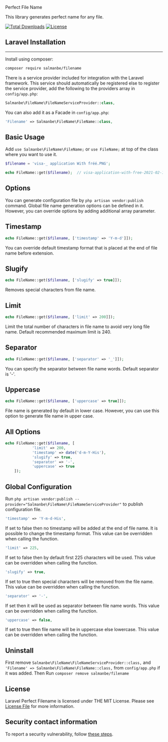 Perfect File Name

This library generates perfect name for any file.

[![Total Downloads](http://poser.pugx.org/salmanbe/filename/downloads)](https://packagist.org/packages/salmanbe/filename)
[![License](http://poser.pugx.org/salmanbe/filename/license)](https://github.com/salmanbe/filename/blob/master/LICENSE)

Laravel Installation
-------
------------
Install using composer:
```bash
composer require salmanbe/filename
```

There is a service provider included for integration with the Laravel framework. This service should automatically be registered else to register the service provider, add the following to the providers array in `config/app.php`:

```php
Salmanbe\FileName\FileNameServiceProvider::class,
```
You can also add it as a Facade in `config/app.php`:
```php
'Filename' => Salmanbe\FileName\FileName::class,
```
Basic Usage
-----

Add `use Salmanbe\FileName\FileName;` or `use FileName;` at top of the class where you want to use it.

```php
$filename = 'visa-_ application With fréé.PNG';
```
```php
echo FileName::get($filename);  // visa-application-with-free-2021-02-16-001454.png
```
Options
-----
You can generate configuration file by `php artisan vendor:publish` command. Global file name generation options can be defined in it. However, you can override options by adding additional array parameter.

Timestamp
-----
```php
echo FileName::get($filename, ['timestamp' => 'Y-m-d']]);
```
You can override default timestamp format that is placed at the end of file name before extension.

Slugify
-----
```php
echo FileName::get($filename, ['slugify' => true]]);
```
Removes special characters from file name.

Limit
-----
```php
echo FileName::get($filename, ['limit' => 200]]);
```
Limit the total number of characters in file name to avoid very long file name. Default recommended maximum limit is 240.

Separator
-----
```php
echo FileName::get($filename, ['separator' => '_']]);
```
You can specify the separator between file name words. Default separator is '-'.

Uppercase
-----
```php
echo FileName::get($filename, ['uppercase' => true]]);
```
File name is generated by default in lower case. However, you can use this option to generate file name in upper case.

All Options
-----
```php
echo FileName::get($filename, [
            'limit' => 200,
            'timestamp' => date('d-m-Y-His'),
            'slugify' => true,
            'separator' => '-',
            'uppercase' => true
    ]);
```
Global Configuration
-----
Run `php artisan vendor:publish --provider="Salmanbe\FileName\FileNameServiceProvider"` to publish configuration file.

```php
'timestamp' => 'Y-m-d-His',
```
If set to false then no timestamp will be added at the end of file name. It is possible to change the timestamp format. This value can be overridden when calling the function.

```php
'limit' => 225,
```
If set to false then by default first 225 characters will be used. This value can be overridden when calling the function.
```php
'slugify' => true,
```
If set to true then special characters will be removed from the file name. This value can be overridden when calling the function.
```php
'separator' => '-',
```
If set then it will be used as separator between file name words. This value can be overridden when calling the function.
```php
'uppercase' => false,
```
If set to true then file name will be in uppercase else lowercase. This value can be overridden when calling the function.

Uninstall
-----
First remove `Salmanbe\FileName\FileNameServiceProvider::class,` and 
`'Filename' => Salmanbe\FileName\FileName::class,` from `config/app.php` if it was added.
Then Run `composer remove salmanbe/filename` 

## License

Laravel Perfect Filename is licensed under THE MIT License. Please see [License File](https://github.com/salmanbe/filename/blob/master/LICENSE) for more information.

## Security contact information

To report a security vulnerability, follow [these steps](https://tidelift.com/security).
